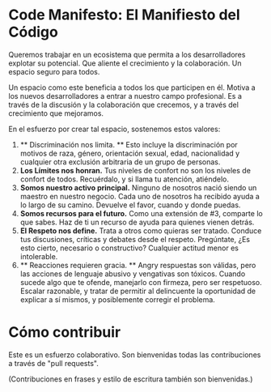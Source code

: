 Code Manifesto: El Manifiesto del Código
========================================

Queremos trabajar en un ecosistema que permita a los desarrolladores explotar su potencial. Que aliente el crecimiento y la colaboración. Un espacio seguro para todos. 

Un espacio como este beneficia a todos los que participen en él. Motiva a los nuevos desarrolladores a entrar a nuestro campo profesional. Es a través de la discusión y la colaboración que crecemos, y a través del crecimiento que mejoramos. 

En el esfuerzo por crear tal espacio, sostenemos estos valores:

1. ** Discriminación nos limita. ** Esto incluye la discriminación por motivos de raza, género, orientación sexual, edad, nacionalidad y cualquier otra exclusión arbitraria de un grupo de personas.
2. **Los Límites nos honran.** Tus niveles de confort no son los niveles de confort de todos. Recuérdalo, y si llama tu atención, atiéndelo.
3. **Somos nuestro activo principal.** Ninguno de nosotros nació siendo un maestro en nuestro negocio. Cada uno de nosotros ha recibido ayuda a lo largo de su camino. Devuelve el favor, cuando y donde puedas. 
4. **Somos recursos para el futuro.** Como una extensión de #3, comparte lo que sabes. Haz de ti un recurso de ayuda para quienes vienen detrás. 
5. **El Respeto nos define.** Trata a otros como quieras ser tratado. Conduce tus discusiones, críticas y debates desde el respeto. Pregúntate, ¿Es esto cierto, necesario o constructivo? Cualquier actitud menor es intolerable. 
6. ** Reacciones requieren gracia. ** Angry respuestas son válidas, pero las acciones de lenguaje abusivo y vengativas son tóxicos. Cuando sucede algo que te ofende, manejarlo con firmeza, pero ser respetuoso. Escalar razonable, y tratar de permitir al delincuente la oportunidad de explicar a sí mismos, y posiblemente corregir el problema. 


Cómo contribuir
===============

Este es un esfuerzo colaborativo. Son bienvenidas todas las contribuciones a través de "pull requests". 

(Contribuciones en frases y estilo de escritura también son bienvenidas.)